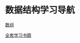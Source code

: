 # 数据结构学习导航

[数组](<https://github.com/seniscz/books_data/blob/master/数据结构/05数组：为什么很多编程语言中数组都从0开始编号？.pdf>)

[全套学习书籍](<https://github.com/seniscz/books_data/tree/master/数据结构>)
